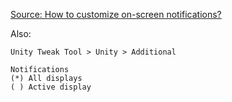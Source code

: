 
[Source: How to customize on-screen notifications?](http://askubuntu.com/questions/128474/how-to-customize-on-screen-notifications)

Also:
```
Unity Tweak Tool > Unity > Additional

Notifications
(*) All displays
( ) Active display
```
